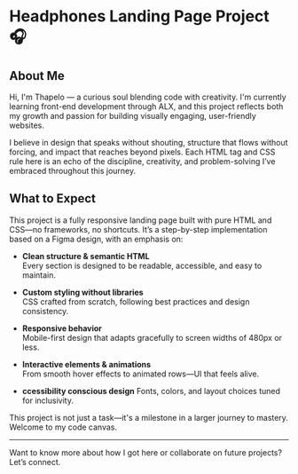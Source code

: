 # Headphones Landing Page Project 🎧

## About Me
Hi, I'm Thapelo — a curious soul blending code with creativity. I'm currently learning front-end development through ALX, and this project reflects both my growth and passion for building visually engaging, user-friendly websites.

I believe in design that speaks without shouting, structure that flows without forcing, and impact that reaches beyond pixels. Each HTML tag and CSS rule here is an echo of the discipline, creativity, and problem-solving I’ve embraced throughout this journey.

## What to Expect
This project is a fully responsive landing page built with pure HTML and CSS—no frameworks, no shortcuts. It’s a step-by-step implementation based on a Figma design, with an emphasis on:

- **Clean structure & semantic HTML**  
  Every section is designed to be readable, accessible, and easy to maintain.

- **Custom styling without libraries**  
  CSS crafted from scratch, following best practices and design consistency.

- **Responsive behavior**  
  Mobile-first design that adapts gracefully to screen widths of 480px or less.

- **Interactive elements & animations**  
  From smooth hover effects to animated rows—UI that feels alive.

- **ccessibility conscious design** 
  Fonts, colors, and layout choices tuned for inclusivity.

This project is not just a task—it's a milestone in a larger journey to mastery. Welcome to my code canvas.

---

Want to know more about how I got here or collaborate on future projects? Let’s connect.

